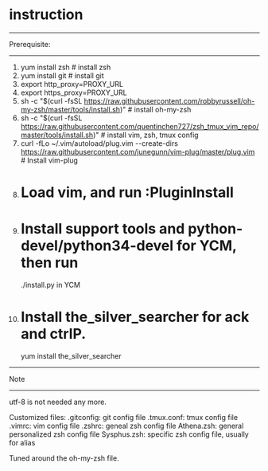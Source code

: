 # instruction
*************
Prerequisite:
*************
1. yum install zsh # install zsh
2. yum install git # install git
3. export http_proxy=PROXY_URL
4. export https_proxy=PROXY_URL
5. sh -c "$(curl -fsSL https://raw.githubusercontent.com/robbyrussell/oh-my-zsh/master/tools/install.sh)" # install oh-my-zsh
6. sh -c "$(curl -fsSL https://raw.githubusercontent.com/quentinchen727/zsh_tmux_vim_repo/master/tools/install.sh)" # install vim, zsh, tmux config
7. curl -fLo ~/.vim/autoload/plug.vim --create-dirs https://raw.githubusercontent.com/junegunn/vim-plug/master/plug.vim # Install vim-plug
8. # Load vim, and run :PluginInstall
9. # Install support tools and python-devel/python34-devel for YCM, then run
    ./install.py in YCM
10. # Install the_silver_searcher for ack and ctrlP.
    yum install the_silver_searcher

**************
Note
**************
utf-8 is not needed any more.

Customized files:
.gitconfig: git config file
.tmux.conf: tmux config file
.vimrc: vim config file
.zshrc: geneal zsh config file
Athena.zsh: general personalized zsh config file
Sysphus.zsh: specific zsh config file, usually for alias

Tuned around the oh-my-zsh file.
